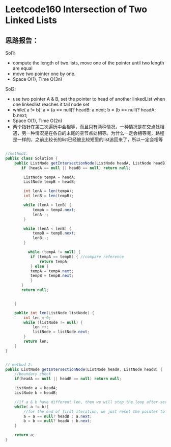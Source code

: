# Leetcode160 Intersection of Two Linked Lists


## 思路报告：
Sol1:
*  compute the length of two lists, move one of the pointer until two length are equal
*  move two pointer one by one.
* Space O(1), Time O(3n)

Sol2:
* use two pointer A & B, set the pointer to head of another linkedList when one linkedlist reaches it tail node set
* while( a != b):
	a = (a == null)? headB: a.next;
	b = (b == null)? headA: b.next;
* Space O(1), Time O(2n)
* 两个指针在第二次遍历中会相等，而且只有两种情况，一种情况是在交点处相遇，另一种情况是在各自的末尾的空节点处相等。为什么一定会相等呢，路程是一样的，之前比较长的list已经被比较短里的list追回来了，所以一定会相等
```java

//method1:
public class Solution {
    public ListNode getIntersectionNode(ListNode headA, ListNode headB) {
       if (headA == null || headB == null) return null;

        ListNode tempA = headA;
        ListNode tempB = headB;

        int lenA = len(tempA);
        int lenB = len(tempB);

        while (lenA > lenB) {
            tempA = tempA.next;
            lenA--;
        }

        while (lenA < lenB) {
            tempB = tempB.next;
            lenB--;
        }

          while (tempA != null) {
           if (tempA == tempB) { //compare reference
               return tempA;
           } else {
           tempA = tempA.next;
           tempB = tempB.next;
           }
       }
       return null;


    }

    public int len(ListNode listNode) {
        int len = 0;
        while (listNode != null) {
            len ++;
            listNode = listNode.next;
        }
        return len;
    }
}


// method 2:
public ListNode getIntersectionNode(ListNode headA, ListNode headB) {
    //boundary check
    if(headA == null || headB == null) return null;

    ListNode a = headA;
    ListNode b = headB;

    //if a & b have different len, then we will stop the loop after second iteration
    while( a != b){
    	//for the end of first iteration, we just reset the pointer to the head of another linkedlist
        a = a == null? headB : a.next;
        b = b == null? headA : b.next;    
    }

    return a;
}
